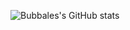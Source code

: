 ![Bubbales's GitHub stats](https://github-readme-stats.vercel.app/api?username=bubba1e&show_icons=true)
